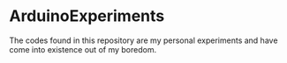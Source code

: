 # ArduinoExperiments
The codes found in this repository are my personal experiments and have come into existence out of my boredom.
